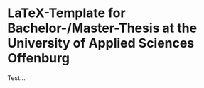 # LaTeX-Template for Bachelor-/Master-Thesis at the University of Applied Sciences Offenburg
Test...
